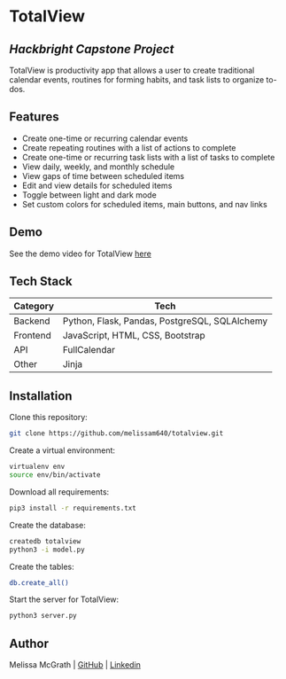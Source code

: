 # TotalView
## _Hackbright Capstone Project_

TotalView is productivity app that allows a user to create traditional calendar events, routines for forming habits, and task lists to organize to-dos.

## Features

- Create one-time or recurring calendar events
- Create repeating routines with a list of actions to complete
- Create one-time or recurring task lists with a list of tasks to complete
- View daily, weekly, and monthly schedule
- View gaps of time between scheduled items
- Edit and view details for scheduled items
- Toggle between light and dark mode
- Set custom colors for scheduled items, main buttons, and nav links

## Demo

See the demo video for TotalView [here](https://www.youtube.com/watch?v=cfkpgqYO2BU)

## Tech Stack

| Category | Tech |
| ------ | ------ |
| Backend | Python, Flask, Pandas, PostgreSQL, SQLAlchemy |
| Frontend | JavaScript, HTML, CSS, Bootstrap |
| API | FullCalendar |
| Other | Jinja |

## Installation

Clone this repository:
```sh
git clone https://github.com/melissam640/totalview.git
```
Create a virtual environment:
```sh
virtualenv env
source env/bin/activate
```
Download all requirements:
```sh
pip3 install -r requirements.txt
```
Create the database:
```sh
createdb totalview
python3 -i model.py
```
Create the tables:
```sh
db.create_all()
```
Start the server for TotalView:
```sh
python3 server.py
```

## Author
Melissa McGrath | [GitHub](https://github.com/melissam640) | [Linkedin](www.linkedin.com/in/melissa-mcgrath)